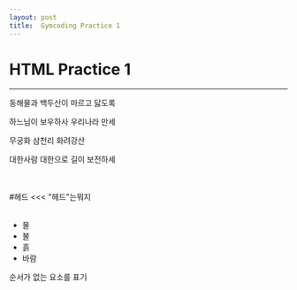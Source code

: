 ```yaml
---
layout: post
title:  Gymcoding Practice 1
---
```



<!DOCTYPE html>
<html lang="en">
<head>
  <meta charset="UTF-8">
  <meta http-equiv="X-UA-Compatible" content="IE=edge">
  <meta name="viewport" content="width=device-width, initial-scale=1.0">
  <title>Gym coding Practice 1</title>
</head>
<body>
  <h1>HTML Practice 1</h1><hr>
  <p>동해물과 백두산이 마르고 닳도록</p>
  하느님이 보우하사 우리나라 만세</p>
  무궁화 삼천리 화려강산
  <p>대한사람 대한으로 길이 보전하세</p>
  <br></br>
  #헤드 <<< "헤드"는뭐지
  <br><br/>
  <ul>
    <li>물</li>
    <li>불</li>
    <li>흙</li>
    <li>바람</li>
  </ul>
  <p>순서가 없는 요소를 표기</p>
</body>
</html>
